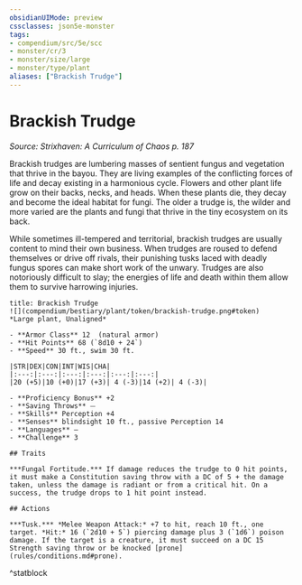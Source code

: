 ```yaml
---
obsidianUIMode: preview
cssclasses: json5e-monster
tags:
- compendium/src/5e/scc
- monster/cr/3
- monster/size/large
- monster/type/plant
aliases: ["Brackish Trudge"]
---
```

# Brackish Trudge
*Source: Strixhaven: A Curriculum of Chaos p. 187*  

Brackish trudges are lumbering masses of sentient fungus and vegetation that thrive in the bayou. They are living examples of the conflicting forces of life and decay existing in a harmonious cycle. Flowers and other plant life grow on their backs, necks, and heads. When these plants die, they decay and become the ideal habitat for fungi. The older a trudge is, the wilder and more varied are the plants and fungi that thrive in the tiny ecosystem on its back.

While sometimes ill-tempered and territorial, brackish trudges are usually content to mind their own business. When trudges are roused to defend themselves or drive off rivals, their punishing tusks laced with deadly fungus spores can make short work of the unwary. Trudges are also notoriously difficult to slay; the energies of life and death within them allow them to survive harrowing injuries.

```ad-statblock
title: Brackish Trudge
![](compendium/bestiary/plant/token/brackish-trudge.png#token)
*Large plant, Unaligned*

- **Armor Class** 12  (natural armor)
- **Hit Points** 68 (`8d10 + 24`)
- **Speed** 30 ft., swim 30 ft.

|STR|DEX|CON|INT|WIS|CHA|
|:---:|:---:|:---:|:---:|:---:|:---:|
|20 (+5)|10 (+0)|17 (+3)| 4 (-3)|14 (+2)| 4 (-3)|

- **Proficiency Bonus** +2
- **Saving Throws** ⏤
- **Skills** Perception +4
- **Senses** blindsight 10 ft., passive Perception 14
- **Languages** —
- **Challenge** 3

## Traits

***Fungal Fortitude.*** If damage reduces the trudge to 0 hit points, it must make a Constitution saving throw with a DC of 5 + the damage taken, unless the damage is radiant or from a critical hit. On a success, the trudge drops to 1 hit point instead.

## Actions

***Tusk.*** *Melee Weapon Attack:* +7 to hit, reach 10 ft., one target. *Hit:* 16 (`2d10 + 5`) piercing damage plus 3 (`1d6`) poison damage. If the target is a creature, it must succeed on a DC 15 Strength saving throw or be knocked [prone](rules/conditions.md#prone).
```
^statblock